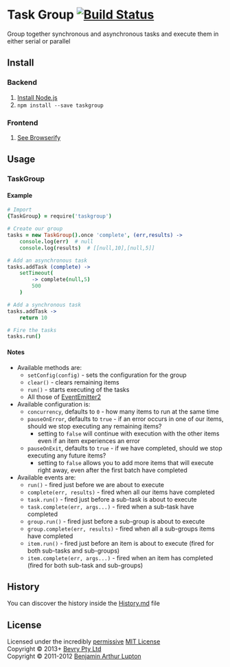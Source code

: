# Task Group [![Build Status](https://secure.travis-ci.org/bevry/taskgroup.png?branch=master)](http://travis-ci.org/bevry/taskgroup)
Group together synchronous and asynchronous tasks and execute them in either serial or parallel



## Install

### Backend

1. [Install Node.js](http://bevry.me/node/install)
2. `npm install --save taskgroup`

### Frontend

1. [See Browserify](http://browserify.org/)



## Usage

### TaskGroup

#### Example

``` coffeescript
# Import
{TaskGroup} = require('taskgroup')

# Create our group
tasks = new TaskGroup().once 'complete', (err,results) ->
	console.log(err)  # null
	console.log(results)  # [[null,10],[null,5]]

# Add an asynchronous task
tasks.addTask (complete) ->
	setTimeout(
		-> complete(null,5)
		500
	)

# Add a synchronous task
tasks.addTask ->
	return 10

# Fire the tasks
tasks.run()
```

#### Notes

- Available methods are:
	- `setConfig(config)` - sets the configuration for the group
	- `clear()` - clears remaining items
	- `run()` - starts executing of the tasks
	- All those of [EventEmitter2](https://github.com/hij1nx/EventEmitter2)
- Available configuration is:
	- `concurrency`, defaults to `0` - how many items to run at the same time
	- `pauseOnError`, defaults to `true` - if an error occurs in one of our items, should we stop executing any remaining items?
		- setting to `false` will continue with execution with the other items even if an item experiences an error
	- `pauseOnExit`, defaults to `true` - if we have completed, should we stop executing any future items?
		- setting to `false` allows you to add more items that will execute right away, even after the first batch have completed
- Available events are:
	- `run()` - fired just before we are about to execute
	- `complete(err, results)` - fired when all our items have completed
	- `task.run()` - fired just before a sub-task is about to execute
	- `task.complete(err, args...)` - fired when a sub-task have completed
	- `group.run()` - fired just before a sub-group is about to execute
	- `group.complete(err, results)` - fired when all a sub-groups items have completed
	- `item.run()` - fired just before an item is about to execute (fired for both sub-tasks and sub-groups)
	- `item.complete(err, args...)` - fired when an item has completed (fired for both sub-task and sub-groups)

## History
You can discover the history inside the [History.md](https://github.com/bevry/taskgroup/blob/master/History.md#files) file



## License
Licensed under the incredibly [permissive](http://en.wikipedia.org/wiki/Permissive_free_software_licence) [MIT License](http://creativecommons.org/licenses/MIT/)
<br/>Copyright © 2013+ [Bevry Pty Ltd](http://bevry.me)
<br/>Copyright © 2011-2012 [Benjamin Arthur Lupton](http://balupton.com)
